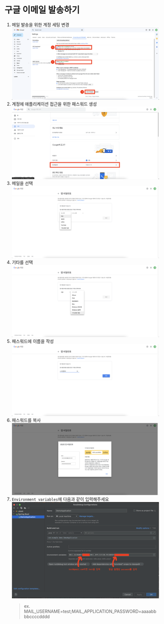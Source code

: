 # 구글 이메일 발송하기

1. 메일 발송을 위한 계정 세팅 변경
   ![01.메일 발송을 위한 계정 세팅 변경](resources/01.mail-settings.png)
2. 계정에 애플리케이션 접근을 위한 패스워드 생성
   ![012.계정에 애플리케이션 접근을 위한 패스워드 생성](resources/02.mail-settings.png)
3. 메일을 선택
   ![03.메일을 선택](resources/03.mail-settings.png)
4. 기타를 선택
   ![04.기타를 선택](resources/04.mail-settings.png)
5. 패스워드에 이름을 작성
   ![05.패스워드에 이름을 작성](resources/05.mail-settings.png)
6. 패스워드를 복사
   ![06.패스워드를 복사](resources/06.mail-settings.png)
7. `Environment variables`에 다음과 같이 입력해주세요
   ![07.`Environment variables`에 다음과 같이 입력해주세요](resources/07.mail-settings.png)
   > ex. MAIL_USERNAME=test;MAIL_APPLICATION_PASSWORD=aaaabbbbccccdddd

